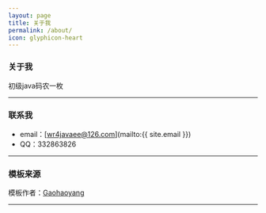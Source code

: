 ```yaml
---
layout: page
title: 关于我
permalink: /about/
icon: glyphicon-heart
---
```


### 关于我

>
初级java码农一枚

---

### 联系我
>
* email：[wr4javaee@126.com](mailto:{{ site.email }})
* QQ：332863826

---

### 模板来源
>
模板作者：[Gaohaoyang](http://gaohaoyang.github.io)

---